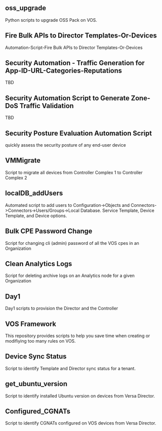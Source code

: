 ## oss_upgrade
Python scripts to upgrade OSS Pack on VOS.
## Fire Bulk APIs to Director Templates-Or-Devices
Automation-Script-Fire Bulk APIs to Director Templates-Or-Devices
## Security Automation - Traffic Generation for App-ID-URL-Categories-Reputations
TBD
## Security Automation Script to Generate Zone-DoS Traffic Validation
TBD
## Security Posture Evaluation Automation Script
quickly assess the security posture of any end-user device
## VMMigrate
Script to migrate all devices from Controller Complex 1 to Controller Complex 2
## localDB_addUsers
Automated script to add users to Configuration->Objects and 
Connectors->Connectors->Users/Groups->Local Database.  Service Template,
Device Template, and Device options.
## Bulk CPE Password Change
Script for changing cli (admin) password of all the VOS cpes in an Organization
## Clean Analytics Logs
Script for deleting archive logs on an Analytics node for a given Organization
## Day1
Day1 scripts to provision the Director and the Controller
## VOS Framework
This repository provides scripts to help you save time when creating or modifiying too many rules on VOS.
## Device Sync Status
Script to identify Template and Director sync status for a tenant.
## get_ubuntu_version
Script to identify installed Ubuntu version on devices from Versa Director.
## Configured_CGNATs
Script to identify CGNATs configured on VOS devices from Versa Director.
